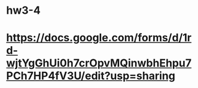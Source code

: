 # hw3-4
# <https://docs.google.com/forms/d/1rd-wjtYgGhUi0h7crOpvMQinwbhEhpu7PCh7HP4fV3U/edit?usp=sharing>
